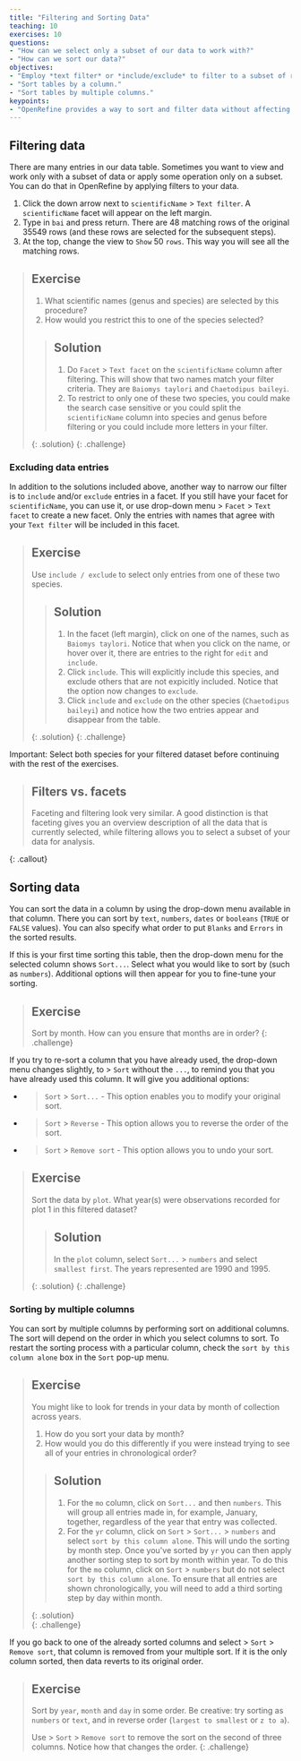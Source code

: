 ```yaml
---
title: "Filtering and Sorting Data"
teaching: 10
exercises: 10
questions:
- "How can we select only a subset of our data to work with?"
- "How can we sort our data?"
objectives:
- "Employ *text filter* or *include/exclude* to filter to a subset of rows."
- "Sort tables by a column."
- "Sort tables by multiple columns."
keypoints:
- "OpenRefine provides a way to sort and filter data without affecting the raw data."
---
```


## Filtering data

There are many entries in our data table. Sometimes you want to view and work only with a subset of data or apply some 
operation only on a subset. 
You can do that in OpenRefine by applying filters to your data.

1. Click the down arrow next to `scientificName` > `Text filter`. A `scientificName` facet will appear on the left margin.
2. Type in `bai` and press return. There are 48 matching rows of the original 35549 rows (and these rows are selected for the subsequent steps).
3. At the top, change the view to `Show` 50 `rows`. This way you will see all the matching rows.

> ## Exercise
>
> 1. What scientific names (genus and species) are selected by this procedure?  
> 2. How would you restrict this to one of the species selected?  
> 
> > ## Solution
> > 1. Do `Facet` > `Text facet` on the `scientificName` column after filtering. This will show that
> > two names match your filter criteria. They are `Baiomys taylori` and `Chaetodipus baileyi`.   
> > 2. To restrict to only one of these two species, you could make the search case sensitive or 
> > you could split the `scientificName` column into species and genus before filtering or
> > you could include more letters in your filter.
> > 
> {: .solution}
{: .challenge}

### Excluding data entries

In addition to the solutions included above, another way to narrow our filter is to `include` and/or `exclude` entries in a facet. If you still have your facet for `scientificName`, you can use it, or use drop-down menu > `Facet` > `Text facet` to create a new facet. Only the entries with names that agree with your `Text filter` will be included in this facet.

> ## Exercise
>
> Use `include / exclude` to select only entries from one of these two species.
>
> > ## Solution
> > 
> > 1. In the facet (left margin), click on one of the names, such as `Baiomys taylori`. Notice that when you click on the name, or hover
> > over it, there are entries to the right for `edit` and `include`. 
> > 2. Click `include`. This will explicitly include this species, and exclude others that are not expicitly included. Notice that the
> option now changes to `exclude`.
> > 3. Click `include` and `exclude` on the other species (`Chaetodipus baileyi`) and notice how the two entries appear and disappear
> >  from the table.
> > 
> {: .solution}
{: .challenge}

Important: Select both species for your filtered dataset before continuing with the rest of the exercises.

>## Filters vs. facets
> Faceting and filtering look very similar. A good distinction is that faceting gives you an overview description of all the data that 
> is currently selected, while filtering allows you to select a subset of your data for analysis. 
>
{: .callout}

## Sorting data

You can sort the data in a column by using the drop-down menu available in that column.
There you can sort by `text`, `numbers`, `dates` or `booleans` (`TRUE` or `FALSE` values). You can also specify what order to put `Blanks` and `Errors` in the sorted results.

If this is your first time sorting this table, then the drop-down menu for the selected column shows `Sort...`. Select what you would like to sort by (such as `numbers`). Additional options will then appear for you to fine-tune your sorting.

> ## Exercise
>
> Sort by month. How can you ensure that months are in order?
{: .challenge}

If you try to re-sort a column that you have already used, the drop-down menu changes slightly, to > `Sort` without the `...`, to remind you that you have already used this column. It will give you additional options:

* > `Sort` > `Sort...` - This option enables you to modify your original sort. 
* > `Sort` > `Reverse` - This option allows you to reverse the order of the sort.
* > `Sort` > `Remove sort` - This option allows you to undo your sort.

> ## Exercise
> 
> Sort the data by `plot`. What year(s) were observations recorded for plot 1 in this filtered dataset?
> 
> > ## Solution
> > In the `plot` column, select `Sort...` > `numbers` and select `smallest first`. The years represented are 1990 and 1995.
> > 
> {: .solution}
{: .challenge}

### Sorting by multiple columns

You can sort by multiple columns by performing sort on additional columns. The sort will depend on the order in which you select columns to sort. To restart the sorting process with a particular column, check the `sort by this column alone` box in the `Sort` pop-up menu.

> ## Exercise
>
> You might like to look for trends in your data by month of collection across years.     
> 1. How do you sort your data by month?   
> 2. How would you do this differently if you were instead trying to see all of your entries in chronological order?  
> 
> > ## Solution
> > 
> > 1. For the `mo` column, click on `Sort...` and then `numbers`. This will group all entries made in, for example, January,
> > together, regardless of the year that entry was collected.  
> > 2. For the `yr` column, click on `Sort` > `Sort...` > `numbers` and select `sort by this column alone`. This will undo the 
> > sorting by month step. Once you've sorted by `yr` you can then apply another sorting step to sort by month within year. To do this
> > for the `mo` column, click on `Sort` > `numbers` but do not select `sort by this column alone`. To ensure that all entries are shown 
> > chronologically, you will need to add a third sorting step by day within month. 
> > 
> {: .solution}  
{: .challenge}

If you go back to one of the already sorted columns and select > `Sort` > `Remove sort`, that column is removed from your multiple sort. If it is the only column sorted, then data reverts to its original order.

> ## Exercise
>
> Sort by `year`, `month` and `day` in some order. Be creative: try sorting as `numbers` or `text`, and in reverse order (`largest to smallest` or `z to a`).
>
> Use > `Sort` > `Remove sort` to remove the sort on the second of three columns. Notice how that changes the order.
{: .challenge}

